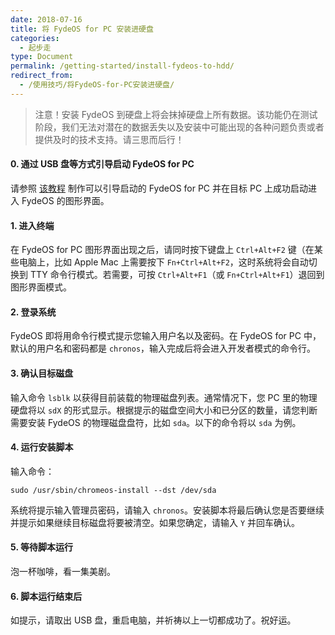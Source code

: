 ```yaml
---
date: 2018-07-16
title: 将 FydeOS for PC 安装进硬盘
categories:
  - 起步走
type: Document
permalink: /getting-started/install-fydeos-to-hdd/
redirect_from:
  - /使用技巧/将FydeOS-for-PC安装进硬盘/
---
```

>注意！安装 FydeOS 到硬盘上将会抹掉硬盘上所有数据。该功能仍在测试阶段，我们无法对潜在的数据丢失以及安装中可能出现的各种问题负责或者提供及时的技术支持。请三思而后行！

#### 0. 通过 USB 盘等方式引导启动 FydeOS for PC

请参照 [该教程](https://fydeos.com/instructions-pc/) 制作可以引导启动的 FydeOS for PC 并在目标 PC 上成功启动进入 FydeOS 的图形界面。

#### 1. 进入终端

在 FydeOS for PC 图形界面出现之后，请同时按下键盘上 `Ctrl+Alt+F2` 键（在某些电脑上，比如 Apple Mac 上需要按下 `Fn+Ctrl+Alt+F2`，这时系统将会自动切换到 TTY 命令行模式。若需要，可按 `Ctrl+Alt+F1`（或 `Fn+Ctrl+Alt+F1`）退回到图形界面模式。

#### 2. 登录系统

FydeOS 即将用命令行模式提示您输入用户名以及密码。在 FydeOS for PC 中，默认的用户名和密码都是 `chronos`，输入完成后将会进入开发者模式的命令行。

#### 3. 确认目标磁盘

输入命令 `lsblk` 以获得目前装载的物理磁盘列表。通常情况下，您 PC 里的物理硬盘将以 `sdX` 的形式显示。根据提示的磁盘空间大小和已分区的数量，请您判断需要安装 FydeOS 的物理磁盘盘符，比如 `sda`。以下的命令将以 `sda` 为例。

#### 4. 运行安装脚本

输入命令：

```
sudo /usr/sbin/chromeos-install --dst /dev/sda
```

系统将提示输入管理员密码，请输入 `chronos`。安装脚本将最后确认您是否要继续并提示如果继续目标磁盘将要被清空。如果您确定，请输入 `Y` 并回车确认。

#### 5. 等待脚本运行

泡一杯咖啡，看一集美剧。

#### 6. 脚本运行结束后

如提示，请取出 USB 盘，重启电脑，并祈祷以上一切都成功了。祝好运。
